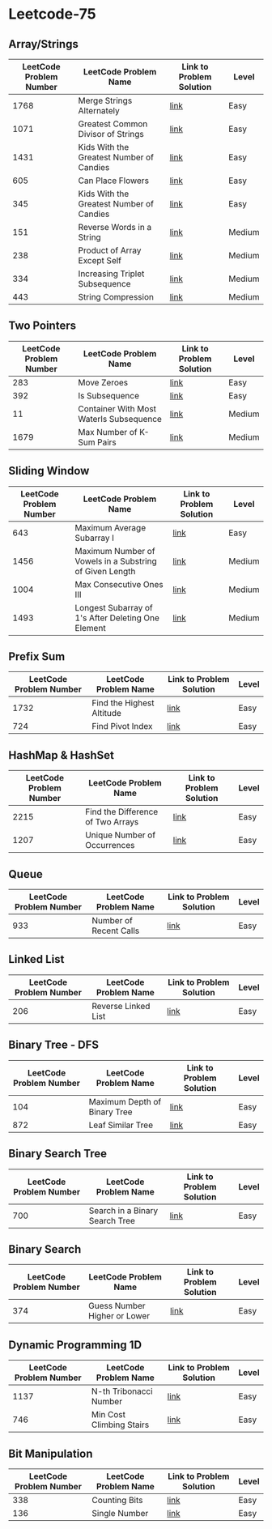 # Leetcode-75

## Array/Strings
   
| LeetCode Problem Number | LeetCode Problem Name | Link to Problem Solution | Level   |
| -------- | -------- | -------- | -------- |
| 1768    | Merge Strings Alternately   | [link](https://github.com/Shubham-Nahar-Java-Coder/Leetcode-75/tree/master/Array-Strings/Merge-String-Alternately)   | Easy   |
| 1071   | Greatest Common Divisor of Strings   | [link](https://github.com/Shubham-Nahar-Java-Coder/Leetcode-75/tree/master/Array-Strings/Greatest-Common-Divisor-Of-String)   | Easy   |
| 1431   | Kids With the Greatest Number of Candies   | [link](https://github.com/Shubham-Nahar-Java-Coder/Leetcode-75/tree/master/Array-Strings/Kids-With-Greatest-Number-Of-Candies)   | Easy   |
| 605   | Can Place Flowers  | [link](https://github.com/Shubham-Nahar-Java-Coder/Leetcode-75/tree/master/Array-Strings/Can-Place-Flowers)   | Easy   |
| 345   | Kids With the Greatest Number of Candies   | [link](https://github.com/Shubham-Nahar-Java-Coder/Leetcode-75/tree/master/Array-Strings/Reverse-Vowels-Of-String)   | Easy   |
| 151   | Reverse Words in a String   | [link](https://github.com/Shubham-Nahar-Java-Coder/Leetcode-75/tree/master/Array-Strings/Reverse-Words-In-A-String)   | Medium   |
| 238   | Product of Array Except Self   | [link](https://github.com/Shubham-Nahar-Java-Coder/Leetcode-75/tree/master/Array-Strings/Product-of-Array-Except-Self)   | Medium   |
| 334   | Increasing Triplet Subsequence   | [link](https://github.com/Shubham-Nahar-Java-Coder/Leetcode-75/tree/master/Array-Strings/Increasing-Triplet-Subsequence)   | Medium   |
| 443   | String Compression   | [link](https://github.com/Shubham-Nahar-Java-Coder/Leetcode-75/tree/master/Array-Strings/String-Compression)   | Medium   |

## Two Pointers

| LeetCode Problem Number | LeetCode Problem Name | Link to Problem Solution | Level   |
| -------- | -------- | -------- | -------- |
| 283    | Move Zeroes   | [link](https://github.com/Shubham-Nahar-Java-Coder/Leetcode-75/tree/master/Two-Pointers/Move-Zeroes)   | Easy   |
| 392    | Is Subsequence   | [link](https://github.com/Shubham-Nahar-Java-Coder/Leetcode-75/tree/master/Two-Pointers/Is-Subsequence)   | Easy   |
| 11    | Container With Most WaterIs Subsequence   | [link](https://github.com/Shubham-Nahar-Java-Coder/Leetcode-75/tree/master/Two-Pointers/Container-with-most-water)   | Medium   |
| 1679    | Max Number of K-Sum Pairs   | [link](https://github.com/Shubham-Nahar-Java-Coder/Leetcode-75/tree/master/Two-Pointers/Max-Number-of-K-Sum-Pairs)   | Medium   |

## Sliding Window

| LeetCode Problem Number | LeetCode Problem Name | Link to Problem Solution | Level   |
| -------- | -------- | -------- | -------- |
| 643    | Maximum Average Subarray I   | [link](https://github.com/Shubham-Nahar-Java-Coder/Leetcode-75/tree/master/Sliding-Window/Max-Avaerage-SubArray)   | Easy   |
| 1456    | Maximum Number of Vowels in a Substring of Given Length   | [link](https://github.com/Shubham-Nahar-Java-Coder/Leetcode-75/tree/master/Sliding-Window/Maximum-Number-Of-Vowels-In-A-Substring-Of-Given-Length)   | Medium   |
| 1004    | Max Consecutive Ones III   | [link]()   | Medium   |
| 1493    | Longest Subarray of 1's After Deleting One Element   | [link]()   | Medium   |

## Prefix Sum

| LeetCode Problem Number | LeetCode Problem Name | Link to Problem Solution | Level   |
| -------- | -------- | -------- | -------- |
| 1732    | Find the Highest Altitude   | [link](https://github.com/Shubham-Nahar-Java-Coder/Leetcode-75/tree/master/Prefix-Sum/Find-the-Highest-Altitude)   | Easy   |
| 724    | Find Pivot Index   | [link](https://github.com/Shubham-Nahar-Java-Coder/Leetcode-75/tree/master/Prefix-Sum/Find-Pivot-Index)   | Easy   |

## HashMap & HashSet

| LeetCode Problem Number | LeetCode Problem Name | Link to Problem Solution | Level   |
| -------- | -------- | -------- | -------- |
| 2215    | Find the Difference of Two Arrays   | [link](https://github.com/Shubham-Nahar-Java-Coder/Leetcode-75/tree/master/HashMap-HashSet/Find-the-difference-of-two-arrays)   | Easy   |
| 1207    | Unique Number of Occurrences   | [link](https://github.com/Shubham-Nahar-Java-Coder/Leetcode-75/tree/master/HashMap-HashSet/Unique-Number-of-Occurrences)   | Easy   |

## Queue

| LeetCode Problem Number | LeetCode Problem Name | Link to Problem Solution | Level   |
| -------- | -------- | -------- | -------- |
| 933    | Number of Recent Calls   | [link](https://github.com/Shubham-Nahar-Java-Coder/Leetcode-75/tree/master/Queue/Number-Of-Recent-Calls)   | Easy   |

## Linked List

| LeetCode Problem Number | LeetCode Problem Name | Link to Problem Solution | Level   |
| -------- | -------- | -------- | -------- |
| 206    | Reverse Linked List   | [link](https://github.com/Shubham-Nahar-Java-Coder/Leetcode-75/tree/master/Linked-List/Reverse-Linked-List)   | Easy   |

## Binary Tree - DFS

| LeetCode Problem Number | LeetCode Problem Name | Link to Problem Solution | Level   |
| -------- | -------- | -------- | -------- |
| 104    | Maximum Depth of Binary Tree   | [link](https://github.com/Shubham-Nahar-Java-Coder/Leetcode-75/tree/master/Binary-Tree-DFS/Maximum-Depth-of-Binary-Tree)   | Easy   |
| 872    | Leaf Similar Tree   | [link](https://github.com/Shubham-Nahar-Java-Coder/Leetcode-75/tree/master/Binary-Tree-DFS/Leaf-Similar-Trees)   | Easy   |

## Binary Search Tree

| LeetCode Problem Number | LeetCode Problem Name | Link to Problem Solution | Level   |
| -------- | -------- | -------- | -------- |
| 700    | Search in a Binary Search Tree   | [link](https://github.com/Shubham-Nahar-Java-Coder/Leetcode-75/tree/master/Binary-Search-Tree/Search-In-a-Binary-Search-Tree)   | Easy   |

## Binary Search 

| LeetCode Problem Number | LeetCode Problem Name | Link to Problem Solution | Level   |
| -------- | -------- | -------- | -------- |
| 374    | Guess Number Higher or Lower   | [link](https://github.com/Shubham-Nahar-Java-Coder/Leetcode-75/tree/master/Binary-Search/Guess-Number-Higher-or-Lower)   | Easy   |

## Dynamic Programming 1D

| LeetCode Problem Number | LeetCode Problem Name | Link to Problem Solution | Level   |
| -------- | -------- | -------- | -------- |
| 1137    | N-th Tribonacci Number   | [link](https://github.com/Shubham-Nahar-Java-Coder/Leetcode-75/tree/master/Dynamic-Programming-1D/N-th-Tribonacci-Number)   | Easy   |
| 746    | Min Cost Climbing Stairs   | [link](https://github.com/Shubham-Nahar-Java-Coder/Leetcode-75/tree/master/Dynamic-Programming-1D/Min-Cost-Climbing-Stairs)   | Easy   |

## Bit Manipulation

| LeetCode Problem Number | LeetCode Problem Name | Link to Problem Solution | Level   |
| -------- | -------- | -------- | -------- |
| 338    | Counting Bits   | [link](https://github.com/Shubham-Nahar-Java-Coder/Leetcode-75/tree/master/Bit-Manipulation/Counting-Bits)   | Easy   |
| 136    | Single Number   | [link](https://github.com/Shubham-Nahar-Java-Coder/Leetcode-75/tree/master/Bit-Manipulation/Single%20Number)   | Easy   |
